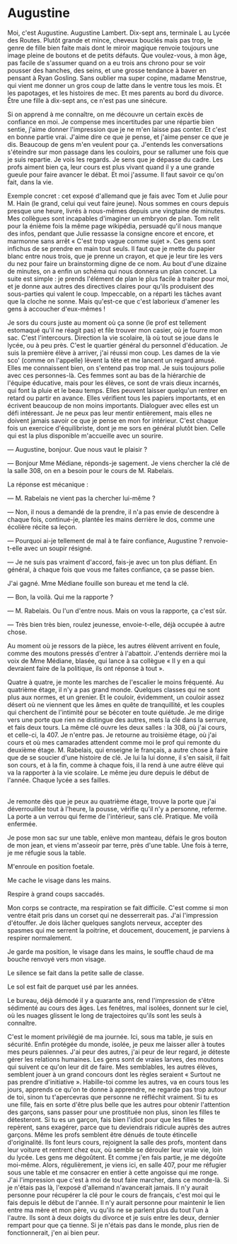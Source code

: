 # Augustine


Moi, c'est Augustine. Augustine Lambert.
Dix-sept ans, terminale L au Lycée des Routes.
Plutôt grande et mince, cheveux bouclés mais pas trop, le genre de fille bien faite mais dont le miroir magique renvoie toujours une image pleine de boutons et de petits défauts.
Que voulez-vous, à mon âge, pas facile de s'assumer quand on a eu trois ans chrono pour se voir pousser des hanches, des seins, et une grosse tendance à baver en pensant à Ryan Gosling.
Sans oublier ma super copine, madame Menstrue, qui vient me donner un gros coup de latte dans le ventre tous les mois.
Et les papotages, et les histoires de mec.
Et mes parents au bord du divorce.
Être une fille à dix-sept ans, ce n'est pas une sinécure.

Si on apprend à me connaître, on me découvre un certain excès de confiance en moi.
Je compense mes incertitudes par une répartie bien sentie, j'aime donner l'impression que je ne m'en laisse pas conter.
Et c'est en bonne partie vrai.
J'aime dire ce que je pense, et j'aime penser ce que je dis.
Beaucoup de gens m'en veulent pour ça.
J'entends les conversations s'éteindre sur mon passage dans les couloirs, pour se rallumer une fois que je suis repartie.
Je vois les regards.
Je sens que je dépasse du cadre.
Les profs aiment bien ça, leur cours est plus vivant quand il y a une grande gueule pour faire avancer le débat.
Et moi j'assume. Il faut savoir ce qu'on fait, dans la vie.

Exemple concret : cet exposé d'allemand que je fais avec Tom et Julie pour M. Hain (le grand, celui qui veut faire jeune).
Nous sommes en cours depuis presque une heure, livrés à nous-mêmes depuis une vingtaine de minutes.
Mes collègues sont incapables d'imaginer un embryon de plan.
Tom relit pour la énième fois la même page wikipédia, persuadé qu'il nous manque des infos, pendant que Julie ressasse la consigne encore et encore, et marmonne sans arrêt « C'est trop vague comme sujet ».
Ces gens sont infichus de se prendre en main tout seuls.
Il faut que je mette du papier blanc entre nous trois, que je prenne un crayon, et que je leur tire les vers du nez pour faire un brainstorming digne de ce nom.
Au bout d'une dizaine de minutes, on a enfin un schéma qui nous donnera un plan concret.
La suite est simple : je prends l'élément de plan le plus facile à traiter pour moi, et je donne aux autres des directives claires pour qu'ils produisent des sous-parties qui valent le coup.
Impeccable, on a réparti les tâches avant que la cloche ne sonne.
Mais qu'est-ce que c'est laborieux d'amener les gens à accoucher d'eux-mêmes !

Je sors du cours juste au moment où ça sonne (le prof est tellement estomaqué qu'il ne réagit pas) et file trouver mon casier, où je fourre mon sac.
C'est l'intercours.
Direction la vie scolaire, là où tout se joue dans le lycée, ou à peu près.
C'est le quartier général du personnel d'éducation.
Je suis la première élève à arriver, j'ai réussi mon coup.
Les dames de la vie sco' (comme on l'appelle) lèvent la tête et me lancent un regard amusé.
Elles me connaissent bien, on s'entend pas trop mal.
Je suis toujours polie avec ces personnes-là.
Ces femmes sont au bas de la hiérarchie de l'équipe éducative, mais pour les élèves, ce sont de vrais dieux incarnés, qui font la pluie et le beau temps.
Elles peuvent laisser quelqu'un rentrer en retard ou partir en avance.
Elles vérifient tous les papiers importants, et en écrivent beaucoup de non moins importants. Dialoguer avec elles est un défi intéressant.
Je ne peux pas leur mentir entièrement, mais elles ne doivent jamais savoir ce que je pense en mon for intérieur.
C'est chaque fois un exercice d'équilibriste, dont je me sors en général plutôt bien.
Celle qui est la plus disponible m'accueille avec un sourire.

— Augustine, bonjour. Que nous vaut le plaisir ?

— Bonjour Mme Médiane, réponds-je sagement. Je viens chercher la clé de la salle 308, on en a besoin pour le cours de M. Rabelais.

La réponse est mécanique :

— M. Rabelais ne vient pas la chercher lui-même ?

— Non, il nous a demandé de la prendre, il n'a pas envie de descendre à chaque fois, continué-je, plantée les mains derrière le dos, comme une écolière récite sa leçon.

— Pourquoi ai-je tellement de mal à te faire confiance, Augustine ? renvoie-t-elle avec un soupir résigné.

— Je ne suis pas vraiment d'accord, fais-je avec un ton plus défiant. En général, à chaque fois que vous me faites confiance, ça se passe bien.

J'ai gagné. Mme Médiane fouille son bureau et me tend la clé.

— Bon, la voilà. Qui me la rapporte ?

— M. Rabelais. Ou l'un d'entre nous. Mais on vous la rapporte, ça c'est sûr.

— Très bien très bien, roulez jeunesse, envoie-t-elle, déjà occupée à autre chose.

Au moment où je ressors de la pièce, les autres élèvent arrivent en foule, comme des moutons pressés d'entrer à l'abattoir.
J'entends derrière moi la voix de Mme Médiane, blasée, qui lance à sa collègue « Il y en a qui devraient faire de la politique, ils ont réponse à tout ».

Quatre à quatre, je monte les marches de l'escalier le moins fréquenté.
Au quatrième étage, il n'y a pas grand monde.
Quelques classes qui ne sont plus aux normes, et un grenier.
Et le couloir, évidemment, un couloir assez désert où ne viennent que les âmes en quête de tranquillité, et les couples qui cherchent de l'intimité pour se bécoter en toute quiétude.
Je me dirige vers une porte que rien ne distingue des autres, mets la clé dans la serrure, et fais deux tours.
La même clé ouvre les deux salles : la 308, où j'ai cours, et celle-ci, la 407.
Je n'entre pas.
Je retourne au troisième étage, où j'ai cours et où mes camarades attendent comme moi le prof qui remonte du deuxième étage.
M. Rabelais, qui enseigne le français, a autre chose à faire que de se soucier d'une histoire de clé.
Je lui la lui donne, il s'en saisit, il fait son cours, et à la fin, comme à chaque fois, il la rend à une autre élève qui va la rapporter à la vie scolaire.
Le même jeu dure depuis le début de l'année.
Chaque lycée a ses failles. <br /><br />

Je remonte dès que je peux au quatrième étage, trouve la porte que j'ai déverrouillée tout à l'heure, la pousse, vérifie qu'il n'y a personne, referme.
La porte a un verrou qui ferme de l'intérieur, sans clé. Pratique.
Me voilà enfermée.

Je pose mon sac sur une table, enlève mon manteau, défais le gros bouton de mon jean, et viens m'asseoir par terre, près d'une table.
Une fois à terre, je me réfugie sous la table.

M'enroule en position foetale.

Me cache le visage dans les mains.

Respire à grand coups saccadés.

Mon corps se contracte, ma respiration se fait difficile.
C'est comme si mon ventre était pris dans un corset qui ne desserrerait pas.
J'ai l'impression d'étouffer.
Je dois lâcher quelques sanglots nerveux, accepter des spasmes qui me serrent la poitrine, et doucement, doucement, je parviens à respirer normalement.

Je garde ma position, le visage dans les mains, le souffle chaud de ma bouche renvoyé vers mon visage.

Le silence se fait dans la petite salle de classe.

Le sol est fait de parquet usé par les années.

Le bureau, déjà démodé il y a quarante ans, rend l'impression de s'être sédimenté au cours des âges.
Les fenêtres, mal isolées, donnent sur le ciel, où les nuages glissent le long de trajectoires qu'ils sont les seuls à connaître.

C'est le moment privilégié de ma journée.
Ici, sous ma table, je suis en sécurité.
Enfin protégée du monde, isolée, je peux me laisser aller à toutes mes peurs païennes.
J'ai peur des autres, j'ai peur de leur regard, je déteste gérer les relations humaines.
Les gens sont de vraies larves, des moutons qui suivent ce qu'on leur dit de faire.
Mes semblables, les autres élèves, semblent jouer à un grand concours dont les règles seraient « Surtout ne pas prendre d'initiative ».
Habille-toi comme les autres, va en cours tous les jours, apprends ce qu'on te donne à apprendre, ne regarde pas trop autour de toi, sinon tu t'apercevras que personne ne réfléchit vraiment.
Si tu es une fille, fais en sorte d'être plus belle que les autres pour obtenir l'attention des garçons, sans passer pour une prostituée non plus, sinon les filles te détesteront.
Si tu es un garçon, fais bien l'idiot pour que les filles te repèrent, sans exagérer, parce que tu deviendrais ridicule auprès des autres garçons.
Même les profs semblent être dénués de toute étincelle d'originalité.
Ils font leurs cours, rejoignent la salle des profs, montent dans leur voiture et rentrent chez eux, où semble se dérouler leur vraie vie, loin du lycée.
Les gens me dégoûtent.
Et comme j'en fais partie, je me dégoûte moi-même.
Alors, régulièrement, je viens ici, en salle 407, pour me réfugier sous une table et me consacrer en entier à cette angoisse qui me ronge.
J'ai l'impression que c'est à moi de tout faire marcher, dans ce monde-là.
Si je n'étais pas là, l'exposé d'allemand n'avancerait jamais.
Il n'y aurait personne pour récupérer la clé pour le cours de français, c'est moi qui le fais depuis le début de l'année.
Il n'y aurait personne pour maintenir le lien entre ma mère et mon père, vu qu'ils ne se parlent plus du tout l'un à l'autre.
Ils sont à deux doigts du divorce et je suis entre les deux, dernier rempart pour que ça tienne.
Si je n'étais pas dans le monde, plus rien de fonctionnerait, j'en ai bien peur.
